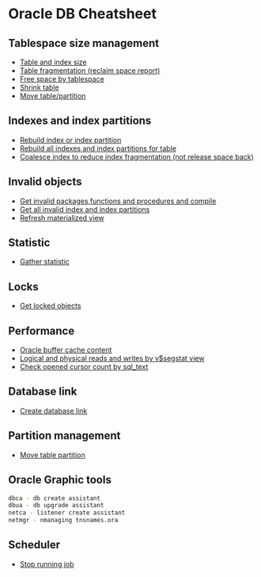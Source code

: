 # Oracle DB Cheatsheet

## Tablespace size management

- [Table and index size](sql/tablespace/usedSpace.sql)
- [Table fragmentation (reclaim space report)](sql/tablespace/reclaimSpaceReport.sql)
- [Free space by tablespace](sql/tablespace/getFreeSpaceByTablespace.sql)
- [Shrink table](sql/tablespace/shrink.sql)
- [Move table/partition](sql/tablespace/move.sql)

## Indexes and index partitions

- [Rebuild index or index partition](sql/index/rebuildIndex.sql)
- [Rebuild all indexes and index partitions for table](sql/index/rebuildAllIndexesForTable.sql)
- [Coalesce index to reduce index fragmentation (not release space back)](sql/index/coalesceInde.sql)

## Invalid objects

- [Get invalid packages,functions and procedures and compile](sql/objects/invalidObjects.sql)
- [Get all invalid index and index partitions](sql/objects/invalidObjects.sql)
- [Refresh materialized view](sql/objects/refreshMaterializedView.sql)

## Statistic

- [Gather statistic](sql/statistic/gatherStatisticForTable.sql)

## Locks

- [Get locked objects](sql/locks/lockedObjects.sql)

## Performance

- [Oracle buffer cache content](sql/performance/bufferCacheContent.sql)
- [Logical and physical reads and writes by v$segstat view](sql/perfrmance/segStat.sql)
- [Check opened cursor count by sql_text](sql/performance/cursorCountBySql.sql)

## Database link

- [Create database link](sql/dblink/createDbLinkBySID.sql)

## Partition management

- [Move table partition](sql/partitions/movePartition.sql)

## Oracle Graphic tools

 ```bash
dbca - db create assistant
dbua - db upgrade assistant
netca - listener create assistant
netmgr - nmanaging tnsnames.ora
```

## Scheduler
- [Stop running job](sql/scheduler/stopRunningJob.sql)